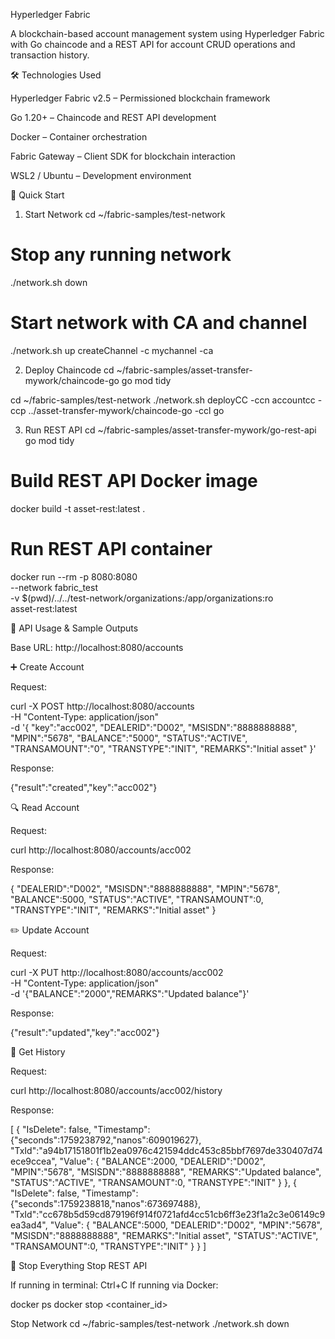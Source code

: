 Hyperledger Fabric 

A blockchain-based account management system using Hyperledger Fabric with Go chaincode and a REST API for account CRUD operations and transaction history.

🛠️ Technologies Used

Hyperledger Fabric v2.5 – Permissioned blockchain framework

Go 1.20+ – Chaincode and REST API development

Docker – Container orchestration

Fabric Gateway – Client SDK for blockchain interaction

WSL2 / Ubuntu – Development environment

🚀 Quick Start
1. Start Network
cd ~/fabric-samples/test-network

# Stop any running network
./network.sh down

# Start network with CA and channel
./network.sh up createChannel -c mychannel -ca

2. Deploy Chaincode
cd ~/fabric-samples/asset-transfer-mywork/chaincode-go
go mod tidy

cd ~/fabric-samples/test-network
./network.sh deployCC -ccn accountcc -ccp ../asset-transfer-mywork/chaincode-go -ccl go

3. Run REST API
cd ~/fabric-samples/asset-transfer-mywork/go-rest-api
go mod tidy

# Build REST API Docker image
docker build -t asset-rest:latest .

# Run REST API container
docker run --rm -p 8080:8080 \
  --network fabric_test \
  -v $(pwd)/../../test-network/organizations:/app/organizations:ro \
  asset-rest:latest

📡 API Usage & Sample Outputs

Base URL: http://localhost:8080/accounts

➕ Create Account

Request:

curl -X POST http://localhost:8080/accounts \
-H "Content-Type: application/json" \
-d '{
  "key":"acc002",
  "DEALERID":"D002",
  "MSISDN":"8888888888",
  "MPIN":"5678",
  "BALANCE":"5000",
  "STATUS":"ACTIVE",
  "TRANSAMOUNT":"0",
  "TRANSTYPE":"INIT",
  "REMARKS":"Initial asset"
}'


Response:

{"result":"created","key":"acc002"}

🔍 Read Account

Request:

curl http://localhost:8080/accounts/acc002


Response:

{
  "DEALERID":"D002",
  "MSISDN":"8888888888",
  "MPIN":"5678",
  "BALANCE":5000,
  "STATUS":"ACTIVE",
  "TRANSAMOUNT":0,
  "TRANSTYPE":"INIT",
  "REMARKS":"Initial asset"
}

✏️ Update Account

Request:

curl -X PUT http://localhost:8080/accounts/acc002 \
-H "Content-Type: application/json" \
-d '{"BALANCE":"2000","REMARKS":"Updated balance"}'


Response:

{"result":"updated","key":"acc002"}

📜 Get History

Request:

curl http://localhost:8080/accounts/acc002/history


Response:

[
  {
    "IsDelete": false,
    "Timestamp": {"seconds":1759238792,"nanos":609019627},
    "TxId":"a94b17151801f1b2ea0976c421594ddc453c85bbf7697de330407d74ece9ccea",
    "Value": {
      "BALANCE":2000,
      "DEALERID":"D002",
      "MPIN":"5678",
      "MSISDN":"8888888888",
      "REMARKS":"Updated balance",
      "STATUS":"ACTIVE",
      "TRANSAMOUNT":0,
      "TRANSTYPE":"INIT"
    }
  },
  {
    "IsDelete": false,
    "Timestamp": {"seconds":1759238818,"nanos":673697488},
    "TxId":"cc678b5d59cd879196f914f0721afd4cc51cb6ff3e23f1a2c3e06149c9ea3ad4",
    "Value": {
      "BALANCE":5000,
      "DEALERID":"D002",
      "MPIN":"5678",
      "MSISDN":"8888888888",
      "REMARKS":"Initial asset",
      "STATUS":"ACTIVE",
      "TRANSAMOUNT":0,
      "TRANSTYPE":"INIT"
    }
  }
]

🧹 Stop Everything
Stop REST API

If running in terminal: Ctrl+C
If running via Docker:

docker ps
docker stop <container_id>

Stop Network
cd ~/fabric-samples/test-network
./network.sh down
